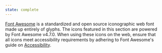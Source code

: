 ```yaml
---
state: complete
---
```


[Font Awesome](http://localhost/~lhamel/patternlab-testing/public/styleguide/html/fontawesome.io) is a standardized and open source iconographic web font made up entirely of glyphs. The icons featured in this section are powered by Font Awesome v4.7.0. When using these icons on the web, ensure that all icons meet accessibility requirements by adhering to Font Awesome's guide on [Accessibility](http://localhost/~lhamel/patternlab-testing/public/styleguide/html/fontawesome.io/accessibility).